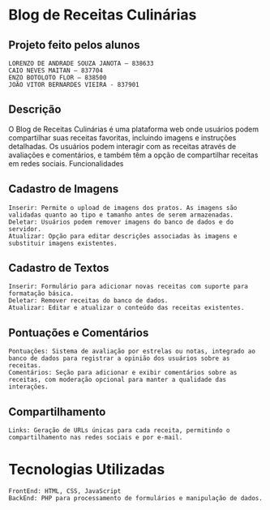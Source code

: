 # Blog de Receitas Culinárias

## Projeto feito pelos alunos
    LORENZO DE ANDRADE SOUZA JANOTA – 838633
    CAIO NEVES MAITAN – 837704
    ENZO BOTOLOTO FLOR – 838500
    JOÃO VITOR BERNARDES VIEIRA - 837901

## Descrição

O Blog de Receitas Culinárias é uma plataforma web onde usuários podem compartilhar suas receitas favoritas, incluindo imagens e instruções detalhadas. Os usuários podem interagir com as receitas através de avaliações e comentários, e também têm a opção de compartilhar receitas em redes sociais.
Funcionalidades
## Cadastro de Imagens
    Inserir: Permite o upload de imagens dos pratos. As imagens são validadas quanto ao tipo e tamanho antes de serem armazenadas.
    Deletar: Usuários podem remover imagens do banco de dados e do servidor.
    Atualizar: Opção para editar descrições associadas às imagens e substituir imagens existentes.

## Cadastro de Textos
    Inserir: Formulário para adicionar novas receitas com suporte para formatação básica.
    Deletar: Remover receitas do banco de dados.
    Atualizar: Editar e atualizar o conteúdo das receitas existentes.

## Pontuações e Comentários
    Pontuações: Sistema de avaliação por estrelas ou notas, integrado ao banco de dados para registrar a opinião dos usuários sobre as receitas.
    Comentários: Seção para adicionar e exibir comentários sobre as receitas, com moderação opcional para manter a qualidade das interações.

## Compartilhamento
    Links: Geração de URLs únicas para cada receita, permitindo o compartilhamento nas redes sociais e por e-mail.

# Tecnologias Utilizadas
    FrontEnd: HTML, CSS, JavaScript
    BackEnd: PHP para processamento de formulários e manipulação de dados.


